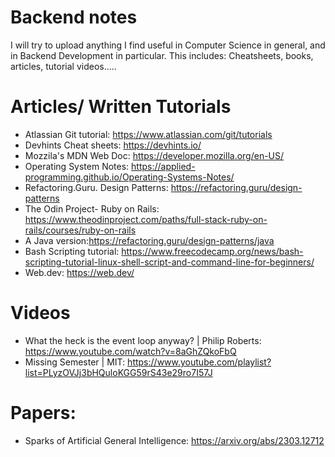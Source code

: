 # Backend notes
I will try to upload anything I find useful in Computer Science in general, and in Backend Development in particular. This includes: Cheatsheets, books, articles, tutorial videos.....

# Articles/ Written Tutorials
- Atlassian Git tutorial:  https://www.atlassian.com/git/tutorials
- Devhints Cheat sheets: https://devhints.io/
- Mozzila's MDN Web Doc: https://developer.mozilla.org/en-US/
- Operating System Notes: https://applied-programming.github.io/Operating-Systems-Notes/
- Refactoring.Guru. Design Patterns: https://refactoring.guru/design-patterns
- The Odin Project- Ruby on Rails: https://www.theodinproject.com/paths/full-stack-ruby-on-rails/courses/ruby-on-rails
- A Java version:https://refactoring.guru/design-patterns/java
- Bash Scripting tutorial: https://www.freecodecamp.org/news/bash-scripting-tutorial-linux-shell-script-and-command-line-for-beginners/
- Web.dev: https://web.dev/


# Videos

- What the heck is the event loop anyway? | Philip Roberts: https://www.youtube.com/watch?v=8aGhZQkoFbQ
- Missing Semester | MIT: https://www.youtube.com/playlist?list=PLyzOVJj3bHQuloKGG59rS43e29ro7I57J


# Papers:

- Sparks of Artificial General Intelligence: https://arxiv.org/abs/2303.12712
